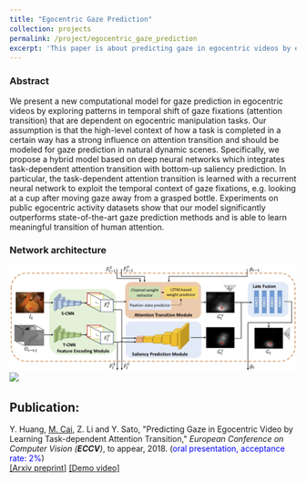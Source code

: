 ```yaml
---
title: "Egocentric Gaze Prediction"
collection: projects
permalink: /project/egocentric_gaze_prediction
excerpt: 'This paper is about predicting gaze in egocentric videos by exploiting temporal context between gaze fixations.'
---
```


### Abstract
We present a new computational model for gaze prediction in egocentric videos by exploring patterns in temporal shift of gaze fixations (attention transition) that are dependent on egocentric manipulation tasks.
Our assumption is that the high-level context of how a task is completed in a certain way has a strong influence on attention transition and should be modeled for gaze prediction in natural dynamic scenes.
Specifically, we propose a hybrid model based on deep neural networks which integrates task-dependent attention transition with bottom-up saliency prediction. 
In particular, the task-dependent attention transition is learned with a recurrent neural network to exploit the temporal context of gaze fixations, e.g. looking at a cup after moving gaze away from a grasped bottle.
Experiments on public egocentric activity datasets show that our model significantly outperforms state-of-the-art gaze prediction methods and is able to learn meaningful transition of human attention.

### Network architecture
<img class="img-responsive" src="/images/ECCV2018_architecture.jpg">
<img class="img-responsive" src="/images/ECCV2018_sample.gif">

## Publication:
Y. Huang, <u>M. Cai</u>, Z. Li and Y. Sato, &quot;Predicting Gaze in Egocentric Video by Learning Task-dependent Attention Transition,&quot; <i>European Conference on Computer Vision (**ECCV**)</i>, to appear, 2018. (<font color="blue">oral presentation, acceptance rate: 2%</font>)  
[[Arxiv preprint]](/files/HCLS_eccv_arxiv2018.pdf)
[[Demo video]](https://drive.google.com/file/d/1eg6X6vz7GSm9WvPHe6pvJ48QMnSDdeNQ/view?usp=sharing)
